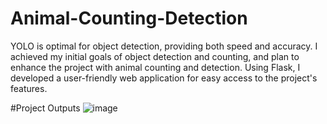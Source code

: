 # Animal-Counting-Detection
 YOLO is optimal for object detection, providing both speed and accuracy. I achieved my initial goals of object detection and counting, and plan to enhance the project with animal counting and detection. Using Flask, I developed a user-friendly web application for easy access to the project's features.

#Project Outputs
![image](https://github.com/himanshukale02/Animal-Counting-Detection/assets/91282384/49ef1b72-492e-4796-9980-4430a93a164f)


